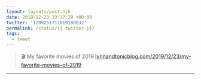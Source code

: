 ```yaml
---
layout: layouts/post.njk
date: 2019-12-23 23:17:29 +00:00
twitter: '1209251711019180032'
permalink: /status/{{ twitter }}/
tags: 
  - tweet
---
```


> 🎬 My favorite movies of 2019 [lynnandtonicblog.com/2019/12/23/my-favorite-movies-of-2019](https://lynnandtonicblog.com/2019/12/23/my-favorite-movies-of-2019/)

---

